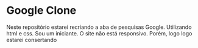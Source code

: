 # Google Clone
<span> Neste repositório estarei recriando a aba de pesquisas Google. Utilizando html e css.</span>
<span> Sou um iniciante. O site não está responsivo. Porém, logo logo estarei consertando </span>
